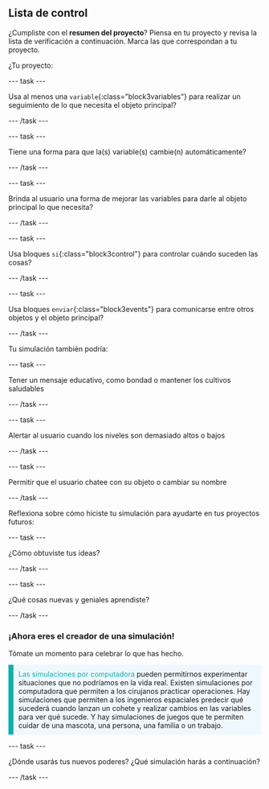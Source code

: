 ## Lista de control

¿Cumpliste con el **resumen del proyecto**? Piensa en tu proyecto y revisa la lista de verificación a continuación. Marca las que correspondan a tu proyecto.

¿Tu proyecto:

--- task ---

Usa al menos una `variable`{:class="block3variables"} para realizar un seguimiento de lo que necesita el objeto principal?

--- /task ---

--- task ---

Tiene una forma para que la(s) variable(s) cambie(n) automáticamente?

--- /task ---

--- task ---

Brinda al usuario una forma de mejorar las variables para darle al objeto principal lo que necesita?

--- /task ---

--- task ---

Usa bloques `si`{:class="block3control"} para controlar cuándo suceden las cosas?

--- /task ---

--- task ---

Usa bloques `enviar`{:class="block3events"} para comunicarse entre otros objetos y el objeto principal?

--- /task ---

Tu simulación también podría:

--- task ---

Tener un mensaje educativo, como bondad o mantener los cultivos saludables

--- /task ---

--- task ---

Alertar al usuario cuando los niveles son demasiado altos o bajos

--- /task ---

--- task ---

Permitir que el usuario chatee con su objeto o cambiar su nombre

--- /task ---

Reflexiona sobre cómo hiciste tu simulación para ayudarte en tus proyectos futuros:

--- task ---

¿Cómo obtuviste tus ideas? 

<!-- free text answer, 3 characters possibly -->
--- /task ---

--- task ---

¿Qué cosas nuevas y geniales aprendiste?

<!-- free text answer, 3 characters possibly -->

--- /task ---

### ¡Ahora eres el creador de una simulación!

Tómate un momento para celebrar lo que has hecho.

<p style="border-left: solid; border-width:10px; border-color: #0faeb0; background-color: aliceblue; padding: 10px;">
<span style="color: #0faeb0">Las simulaciones por computadora</span> pueden permitirnos experimentar situaciones que no podríamos en la vida real. Existen simulaciones por computadora que permiten a los cirujanos practicar operaciones. Hay simulaciones que permiten a los ingenieros espaciales predecir qué sucederá cuando lanzan un cohete y realizar cambios en las variables para ver qué sucede. Y hay simulaciones de juegos que te permiten cuidar de una mascota, una persona, una familia o un trabajo. 
</p>

--- task ---

¿Dónde usarás tus nuevos poderes? ¿Qué simulación harás a continuación?

<!-- free text answer, 3 characters possibly -->

--- /task ---

